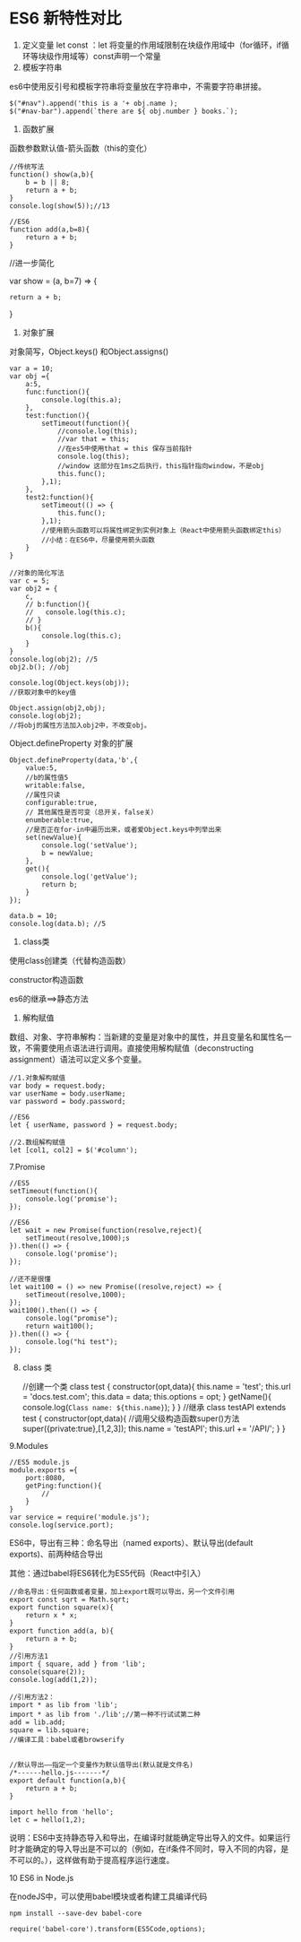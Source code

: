 # ES6 新特性对比

1. 定义变量
   let const ：let 将变量的作用域限制在块级作用域中（for循环，if循环等块级作用域等）const声明一个常量
2. 模板字符串

es6中使用反引号和模板字符串将变量放在字符串中，不需要字符串拼接。

    $("#nav").append('this is a '+ obj.name );
    $("#nav-bar").append(`there are ${ obj.number } books.`);

1. 函数扩展

函数参数默认值-箭头函数（this的变化）

    //传统写法
    function() show(a,b){
    	b = b || 8;
    	return a + b;
    }
    console.log(show(5));//13
    
    //ES6
    function add(a,b=8){
    	return a + b;
    }

//进一步简化

var show = (a, b=7) => {

	return a + b;

}

1. 对象扩展

对象简写，Object.keys() 和Object.assigns()

    var a = 10;
    var obj ={
    	a:5,
    	func:function(){
    		console.log(this.a);
    	},
    	test:function(){
    		setTimeout(function(){
    			//console.log(this);
    			//var that = this;
    			//在es5中使用that = this 保存当前指针
    			console.log(this);
    			//window 这部分在1ms之后执行，this指针指向window，不是obj
    			this.func();
    		},1);
    	},
    	test2:function(){
    		setTimeout(() => {
    			this.func();
    		},1);
    		//使用箭头函数可以将属性绑定到实例对象上（React中使用箭头函数绑定this）
    		//小结：在ES6中，尽量使用箭头函数
    	}
    }
    
    //对象的简化写法
    var c = 5;
    var obj2 = {
    	c,
    	// b:function(){
    	// 	 console.log(this.c);
    	// }
    	b(){
    		console.log(this.c);
    	}
    }
    console.log(obj2); //5 
    obj2.b(); //obj
    
    console.log(Object.keys(obj));
    //获取对象中的key值
    
    Object.assign(obj2,obj);
    console.log(obj2);
    //将obj的属性方法加入obj2中，不改变obj。


Object.defineProperty 对象的扩展

    Object.defineProperty(data,'b',{
    	value:5,
    	//b的属性值5
    	writable:false,
    	//属性只读
    	configurable:true,
    	// 其他属性是否可变（总开关，false关）
    	enumberable:true,
    	//是否正在for-in中遍历出来，或者爱Object.keys中列举出来
    	set(newValue){
    		console.log('setValue');
    		b = newValue;
    	},
    	get(){
    		console.log('getValue');
    		return b;
    	}
    });
    
    data.b = 10;
    console.log(data.b); //5


1. class类

使用class创建类（代替构造函数）

constructor构造函数

es6的继承==>静态方法


1. 解构赋值

数组、对象、字符串解构：当新建的变量是对象中的属性，并且变量名和属性名一致，不需要使用点语法进行调用。直接使用解构赋值（deconstructing assignment）语法可以定义多个变量。

    //1.对象解构赋值
    var body = request.body;
    var userName = body.userName;
    var password = body.password;
    
    //ES6
    let { userName, password } = request.body;
    
    //2.数组解构赋值
    let [col1, col2] = $('#column');

7.Promise

    //ES5
    setTimeout(function(){
        console.log('promise');
    });
    
    //ES6
    let wait = new Promise(function(resolve,reject){
        setTimeout(resolve,1000);s
    }).then(() => {
        console.log('promise');
    });
    
    //还不是很懂
    let wait100 = () => new Promise((resolve,reject) => {
        setTimeout(resolve,1000);
    });
    wait100().then(() => {
        console.log("promise");
        return wait100();
    }).then(() => {
        console.log("hi test");
    });

8. class 类

    //创建一个类
    class test {
        constructor(opt,data){
            this.name = 'test';
            this.url = 'docs.test.com';
            this.data = data;
            this.options = opt;
        }
        getName(){
            console.log(`Class name: ${this.name}`);
        }
    }
    //继承
    class testAPI extends test {
        constructor(opt,data){
            //调用父级构造函数super()方法
            super({private:true},[1,2,3]);
            this.name = 'testAPI';
            this.url += '/API/';
        }
    }

9.Modules

    //ES5 module.js
    module.exports ={
        port:8080,
        getPing:function(){
            //
        }
    }
    var service = require('module.js');
    console.log(service.port);

ES6中，导出有三种：命名导出（named exports）、默认导出(default exports)、前两种结合导出

其他：通过babel将ES6转化为ES5代码（React中引入）

    //命名导出：任何函数或者变量，加上export既可以导出，另一个文件引用
    export const sqrt = Math.sqrt;
    export function square(x){
        return x * x;
    }
    export function add(a, b){
        return a + b;
    }
    //引用方法1
    import { square, add } from 'lib';
    console(square(2));
    console.log(add(1,2));
    
    //引用方法2：
    import * as lib from 'lib';
    import * as lib from './lib';//第一种不行试试第二种
    add = lib.add;
    square = lib.square;
    //编译工具：babel或者browserify


    //默认导出——指定一个变量作为默认值导出(默认就是文件名)
    /*------hello.js-------*/
    export default function(a,b){
        return a + b;
    }
    
    import hello from 'hello';
    let c = hello(1,2);

说明：ES6中支持静态导入和导出，在编译时就能确定导出导入的文件。如果运行时才能确定的导入导出是不可以的（例如，在if条件不同时，导入不同的内容，是不可以的。），这样做有助于提高程序运行速度。

10 ES6 in Node.js

在nodeJS中，可以使用babel模块或者构建工具编译代码

    npm install --save-dev babel-core
    
    require('babel-core').transform(ES5Code,options);
